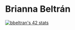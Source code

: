 # Brianna Beltrán

<a href="https://github.com/JaeSeoKim/badge42"><img src="https://badge42.vercel.app/api/v2/cljskwov1003108l2tjaqsw43/stats?cursusId=21&coalitionId=66" alt="bbeltran's 42 stats" /></a>
